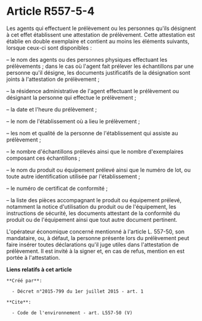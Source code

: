 # Article R557-5-4

Les agents qui effectuent le prélèvement ou les personnes qu'ils désignent à cet effet établissent une attestation de
prélèvement. Cette attestation est établie en double exemplaire et contient au moins les éléments suivants, lorsque ceux-ci
sont disponibles : 

– le nom des agents ou des personnes physiques effectuant les prélèvements ; dans le cas où l'agent fait prélever les
échantillons par une personne qu'il désigne, les documents justificatifs de la désignation sont joints à l'attestation de
prélèvement ; 

– la résidence administrative de l'agent effectuant le prélèvement ou désignant la personne qui effectue le prélèvement ; 

– la date et l'heure du prélèvement ; 

– le nom de l'établissement où a lieu le prélèvement ; 

– les nom et qualité de la personne de l'établissement qui assiste au prélèvement ; 

– le nombre d'échantillons prélevés ainsi que le nombre d'exemplaires composant ces échantillons ; 

– le nom du produit ou équipement prélevé ainsi que le numéro de lot, ou toute autre identification utilisée par
l'établissement ; 

– le numéro de certificat de conformité ; 

– la liste des pièces accompagnant le produit ou équipement prélevé, notamment la notice d'utilisation du produit ou de
l'équipement, les instructions de sécurité, les documents attestant de la conformité du produit ou de l'équipement ainsi que
tout autre document pertinent. 

L'opérateur économique concerné mentionné à l'article L. 557-50, son mandataire, ou, à défaut, la personne présente lors du
prélèvement peut faire insérer toutes déclarations qu'il juge utiles dans l'attestation de prélèvement. Il est invité à la
signer et, en cas de refus, mention en est portée à l'attestation.

**Liens relatifs à cet article**

	**Créé par**:

	  - Décret n°2015-799 du 1er juillet 2015 - art. 1

	**Cite**:

	  - Code de l'environnement - art. L557-50 (V)
